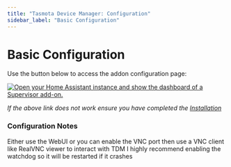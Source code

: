 ```yaml
---
title: "Tasmota Device Manager: Configuration"
sidebar_label: "Basic Configuration"
---
```


# Basic Configuration

Use the button below to access the addon configuration page:

[![Open your Home Assistant instance and show the dashboard of a Supervisor add-on.](https://my.home-assistant.io/badges/supervisor_addon.svg)](https://my.home-assistant.io/redirect/supervisor_addon/?addon=3490a758_tdm)

*If the above link does not work ensure you have completed the [Installation](/docs/installation)*

### Configuration Notes

Either use the WebUI or you can enable the VNC port then use a VNC client like RealVNC viewer to interact with TDM
I highly recommend enabling the watchdog so it will be restarted if it crashes 